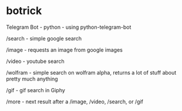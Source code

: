 # botrick
Telegram Bot - python - using python-telegram-bot

/search - simple google search

/image - requests an image from google images

/video - youtube search

/wolfram - simple search on wolfram alpha, returns a lot of stuff about pretty much anything

/gif - gif search in Giphy

/more - next result after a /image, /video, /search, or /gif
